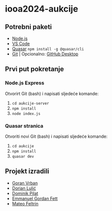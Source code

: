 # iooa2024-aukcije
## Potrebni paketi
- [Node.js](https://nodejs.org/en/download/current)<br>
- [VS Code](https://code.visualstudio.com/download) <br>
- [Quasar](https://quasar.dev/)    ```npm install -g @quasar/cli``` <br>
- [Git](https://git-scm.com/) | Opcionalno: [GitHub Desktop](https://desktop.github.com/)

## Prvi put pokretanje
### Node.js Express
Otvorirt Git (bash) i napisati sljedeće komande:
1. ```cd aukcije-server```
2. ```npm install```
3. ```node index.js```


### Quasar stranica
Otvoriti novi Git (bash) i napisati sljedeće komande:
1. ```cd aukcije```
2. ```npm install```
3. ```quasar dev```

## Projekt izradili
- [Goran Vrban](https://github.com/goran-vrban57) <br>
- [Dorian Lulić](https://github.com/Crytonics) <br>
- [Dominik Pilat](https://github.com/dominix2306) <br>
- [Emmanuel Gordan Fett](https://github.com/EmmanuelF07) <br>
- [Mateo Feltrin](https://github.com/MateoFeltrin) <br>
